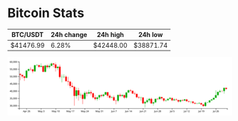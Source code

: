 # Bitcoin Stats

BTC/USDT|24h change|24h high|24h low|
|---|---|---|---|
|$41476.99|6.28%|$42448.00|$38871.74|

<img src="./chart.svg">
